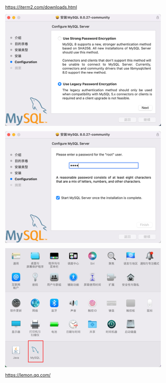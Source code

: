 









https://iterm2.com/downloads.html







![](https://raw.githubusercontent.com/imattdu/img/main/img/202202120151271.png)







![](https://raw.githubusercontent.com/imattdu/img/main/img/202202120152377.png)







![](https://raw.githubusercontent.com/imattdu/img/main/img/202202120154920.png)









https://lemon.qq.com/



